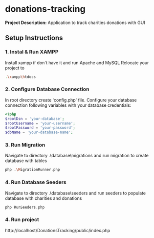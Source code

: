 # donations-tracking

**Project Description:**
Application to track charities donations with GUI

## Setup Instructions

### 1. Instal & Run XAMPP

Install xampp if don't have it and run Apache and MySQL
Relocate your project to

```bash
.\xampp\htdocs
```

### 2. Configure Database Connection

In root directory create 'config.php' file. Configure your database connection following variables with your database credentials:

```php
<?php
$rootDsn = 'your-database';
$rootUsername = 'your-username';
$rootPassword = 'your-password';
$dbName = 'your-database-name';
```

### 3. Run Migration

Navigate to directory .\database\migrations and run migration to create database with tables

```bash
php .\MigrationRunner.php
```

### 4. Run Database Seeders

Navigate to directory .\database\seeders and run seeders to populate database with charities and donations

```bash
php RunSeeders.php
```

### 4. Run project

http://localhost/DonationsTracking/public/index.php
